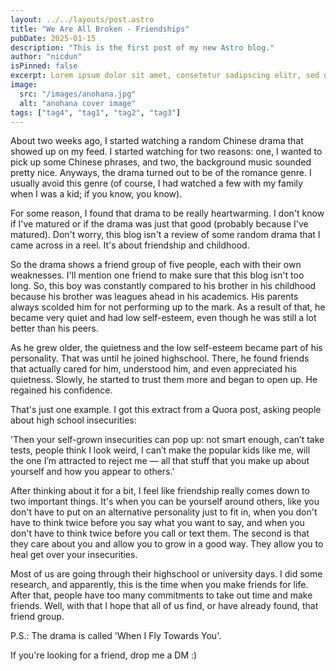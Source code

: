 ```yaml
---
layout: ../../layouts/post.astro
title: "We Are All Broken - Friendships"
pubDate: 2025-01-15
description: "This is the first post of my new Astro blog."
author: "nicdun"
isPinned: false
excerpt: Lorem ipsum dolor sit amet, consetetur sadipscing elitr, sed diam nonumy eirmod tempor invidunt ut labore et dolore magna aliquyam erat, sed diam voluptua. At vero eos et accusam et justo duo dolores et ea rebum. Stet clita kasd gubergren, no sea takimata sanctus est Lorem ipsum dolor sit amet. Lorem ipsum dolor sit amet, consetetur sadipscing elitr, sed diam nonumy eirmod tempor invidunt ut labore et dolore magna aliquyam erat, sed diam voluptua. At vero eos et accusam et
image:
  src: "/images/anohana.jpg"
  alt: "anohana cover image"
tags: ["tag4", "tag1", "tag2", "tag3"]
---
```


About two weeks ago, I started watching a random Chinese drama that showed up on my feed. I started watching for two reasons: one, I wanted to pick up some Chinese phrases, and two, the background music sounded pretty nice. Anyways, the drama turned out to be of the romance genre. I usually avoid this genre (of course, I had watched a few with my family when I was a kid; if you know, you know).

For some reason, I found that drama to be really heartwarming. I don't know if I've matured or if the drama was just that good (probably because I've matured). Don't worry, this blog isn't a review of some random drama that I came across in a reel. It's about friendship and childhood.

So the drama shows a friend group of five people, each with their own weaknesses. I'll mention one friend to make sure that this blog isn't too long. So, this boy was constantly compared to his brother in his childhood because his brother was leagues ahead in his academics. His parents always scolded him for not performing up to the mark. As a result of that, he became very quiet and had low self-esteem, even though he was still a lot better than his peers.

As he grew older, the quietness and the low self-esteem became part of his personality. That was until he joined highschool. There, he found friends that actually cared for him, understood him, and even appreciated his quietness. Slowly, he started to trust them more and began to open up. He regained his confidence.

That's just one example. I got this extract from a Quora post, asking people about high school insecurities:

'Then your self-grown insecurities can pop up: not smart enough, can’t take tests, people think I look weird, I can’t make the popular kids like me, will the one I’m attracted to reject me — all that stuff that you make up about yourself and how you appear to others.'

After thinking about it for a bit, I feel like friendship really comes down to two important things. It's when you can be yourself around others, like you don't have to put on an alternative personality just to fit in, when you don't have to think twice before you say what you want to say, and when you don't have to think twice before you call or text them. The second is that they care about you and allow you to grow in a good way. They allow you to heal get over your insecurities.

Most of us are going through their highschool or university days. I did some research, and apparently, this is the time when you make friends for life. After that, people have too many commitments to take out time and make friends. Well, with that I hope that all of us find, or have already found, that friend group.

P.S.: The drama is called 'When I Fly Towards You'.

If you're looking for a friend, drop me a DM :)